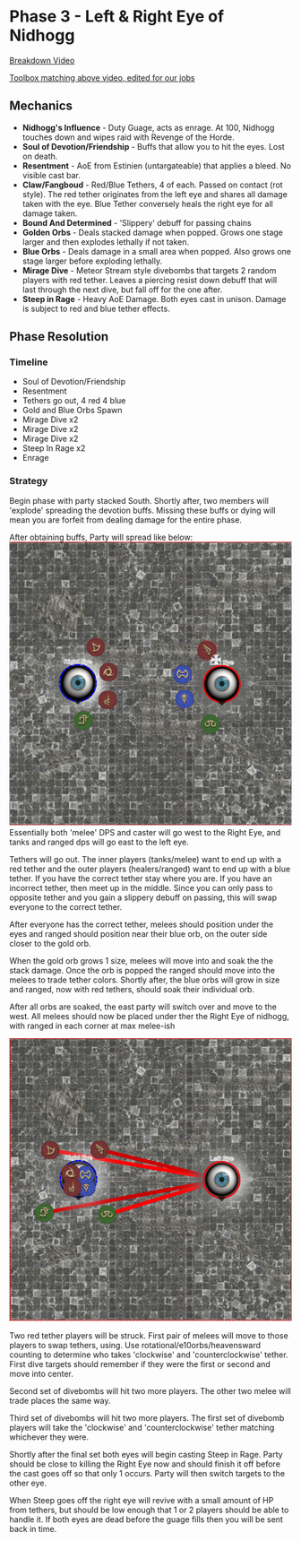 # Phase 3 - Left & Right Eye of Nidhogg
[Breakdown Video](https://www.youtube.com/watch?v=JcKf0TaZTmI)

[Toolbox matching above video, edited for our jobs](https://ff14.toolboxgaming.space/?id=801468030414561&preview=1)

## Mechanics
* **Nidhogg's Influence** - Duty Guage, acts as enrage.  At 100, Nidhogg touches down and wipes raid with Revenge of the Horde.
* **Soul of Devotion/Friendship** - Buffs that allow you to hit the eyes.  Lost on death.
* **Resentment** - AoE from Estinien (untargateable) that applies a bleed. No visible cast bar.
* **Claw/Fangboud** - Red/Blue Tethers, 4 of each. Passed on contact (rot style).  The red tether originates from the left eye and shares all damage taken with the eye.  Blue Tether conversely heals the right eye for all damage taken.
* **Bound And Determined** - 'Slippery' debuff for passing chains
* **Golden Orbs** - Deals stacked damage when popped. Grows one stage larger and then explodes lethally if not taken.
* **Blue Orbs** - Deals damage in a small area when popped. Also grows one stage larger before exploding lethally.
* **Mirage Dive** - Meteor Stream style divebombs that targets 2 random players with red tether. Leaves a piercing resist down debuff that will last through the next dive, but fall off for the one after.
* **Steep in Rage** - Heavy AoE Damage.  Both eyes cast in unison. Damage is subject to red and blue tether effects.

## Phase Resolution
### Timeline
* Soul of Devotion/Friendship
* Resentment
* Tethers go out, 4 red 4 blue
* Gold and Blue Orbs Spawn
* Mirage Dive x2
* Mirage Dive x2
* Mirage Dive x2
* Steep In Rage x2
* Enrage

### Strategy
Begin phase with party stacked South. Shortly after, two members will 'explode' spreading the devotion buffs.  Missing these buffs or dying will mean you are forfeit from dealing damage for the entire phase.

After obtaining buffs, Party will spread like below:
![Starting Spread Positions](/img/eyes-spread.png)
Essentially both 'melee' DPS and caster will go west to the Right Eye, and tanks and ranged dps will go east to the left eye.

Tethers will go out.  The inner players (tanks/melee) want to end up with a red tether and the outer players (healers/ranged) want to end up with a blue tether.  If you have the correct tether stay where you are. If you have an incorrect tether, then meet up in the middle. Since you can only pass to opposite tether and you gain a slippery debuff on passing, this will swap everyone to the correct tether.

After everyone has the correct tether, melees should position under the eyes and ranged should position near their blue orb, on the outer side closer to the gold orb.

When the gold orb grows 1 size, melees will move into and soak the the stack damage.  Once the orb is popped the ranged should move into the melees to trade tether colors. Shortly after, the blue orbs will grow in size and ranged, now with red tethers, should soak their individual orb.

After all orbs are soaked, the east party will switch over and move to the west.  All melees should now be placed under ther the Right Eye of nidhogg, with ranged in each corner at max melee-ish

![Mirage Dive Spots](./img/meteor-stream-spread.png)

Two red tether players will be struck. First pair of melees will move to those players to swap tethers, using.  Use rotational/e10orbs/heavensward counting to determine who takes 'clockwise' and 'counterclockwise' tether.  First dive targets should remember if they were the first or second and move into center.

Second set of divebombs will hit two more players. The other two melee will trade places the same way.

Third set of divebombs will hit two more players.  The first set of divebomb players will take the 'clockwise' and 'counterclockwise' tether matching whichever they were.

Shortly after the final set both eyes will begin casting Steep in Rage.  Party should be close to killing the Right Eye now and should finish it off before the cast goes off so that only 1 occurs.  Party will then switch targets to the other eye.

When Steep goes off the right eye will revive with a small amount of HP from tethers, but should be low enough that 1 or 2 players should be able to handle it.  If both eyes are dead before the guage fills then you will be sent back in time.